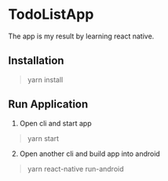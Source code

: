 # TodoListApp
The app is my result by learning react native.
## Installation
> yarn install

## Run Application
1. Open cli and start app
> yarn start
2. Open another cli and build app into android
> yarn react-native run-android
